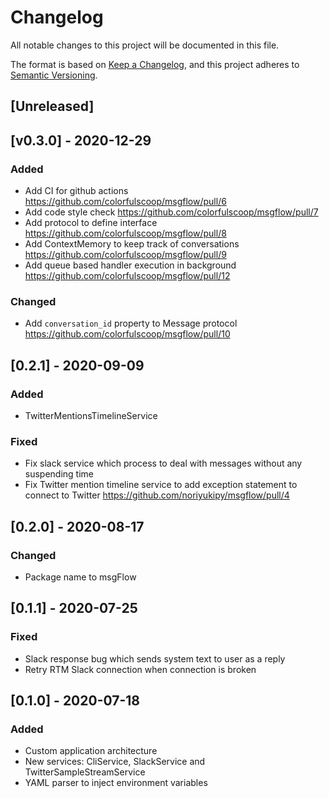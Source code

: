 # Changelog
All notable changes to this project will be documented in this file.

The format is based on [Keep a Changelog](https://keepachangelog.com/en/1.0.0/),
and this project adheres to [Semantic Versioning](https://semver.org/spec/v2.0.0.html).

## [Unreleased]

## [v0.3.0] - 2020-12-29

### Added

- Add CI for github actions https://github.com/colorfulscoop/msgflow/pull/6
- Add code style check https://github.com/colorfulscoop/msgflow/pull/7
- Add protocol to define interface https://github.com/colorfulscoop/msgflow/pull/8
- Add ContextMemory to keep track of conversations https://github.com/colorfulscoop/msgflow/pull/9
- Add queue based handler execution in background https://github.com/colorfulscoop/msgflow/pull/12

### Changed

- Add `conversation_id` property to Message protocol https://github.com/colorfulscoop/msgflow/pull/10

## [0.2.1] - 2020-09-09

### Added

- TwitterMentionsTimelineService

### Fixed

- Fix slack service which process to deal with messages without any suspending time
- Fix Twitter mention timeline service to add exception statement to connect to Twitter https://github.com/noriyukipy/msgflow/pull/4

## [0.2.0] - 2020-08-17

### Changed

- Package name to msgFlow

## [0.1.1] - 2020-07-25

### Fixed

- Slack response bug which sends system text to user as a reply
- Retry RTM Slack connection when connection is broken

## [0.1.0] - 2020-07-18

### Added

- Custom application architecture
- New services: CliService, SlackService and TwitterSampleStreamService
- YAML parser to inject environment variables
